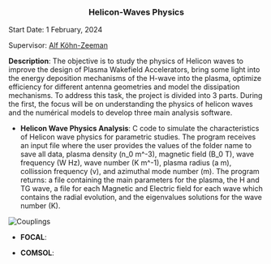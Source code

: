 <h3 align="center"> Helicon-Waves Physics </h3> 

Start Date: 1 February, 2024

Supervisor: [Alf Köhn-Zeeman](https://www.igvp.uni-stuttgart.de/team/Koehn-Seemann/)

**Description**: The objective is to study the physics of Helicon waves to improve the design of Plasma Wakefield Accelerators, bring some light into the energy deposition mechanisms of the H-wave into the plasma, optimize efficiency for different antenna geometries and model the dissipation mechanisms. 
To address this task, the project is divided into 3 parts. During the first, the focus will be on understanding the physics of helicon waves and the numérical models to develop three main analysis software.

* **Helicon Wave Physics Analysis**: C code to simulate the characteristics of Helicon wave physics for parametric studies. The program receives an input file where the user provides the values of the folder name to save all data, plasma density (n_0 m^-3), magnetic field (B_0 T), wave frequency (W Hz), wave number (K m^-1), plasma radius (a m), collission frequency (v), and azimuthal mode number (m). The program returns: a file containing the main parameters for the plasma, the H and TG wave, a file for each Magnetic and Electric field for each wave which contains the radial evolution, and the eigenvalues solutions for the wave number (K).

![Couplings](/Helicon_Waves_physics/RESULTS/Images/Density_Variation/TH_waveB_B0_500,n0_1e16.jpg)

* **FOCAL**:

* **COMSOL**:

